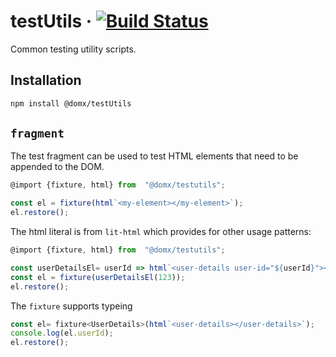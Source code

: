 # testUtils &middot; [![Build Status](https://travis-ci.com/domxjs/domx.svg?branch=packages/testUtils)](https://travis-ci.com/domxjs/domx)

Common testing utility scripts.

## Installation
```sh
npm install @domx/testUtils
```
## `fragment`
The test fragment can be used to test HTML elements that need to be appended to the DOM.
```js
@import {fixture, html} from  "@domx/testutils";

const el = fixture(html`<my-element></my-element>`);
el.restore();
```

The html literal is from `lit-html` which provides for other usage patterns:
```js
@import {fixture, html} from  "@domx/testutils";

const userDetailsEl= userId => html`<user-details user-id="${userId}"></user-details>`;
const el = fixture(userDetailsEl(123));
el.restore();
```

The `fixture` supports typeing
```js
const el= fixture<UserDetails>(html`<user-details></user-details>`);
console.log(el.userId);
el.restore();
```
